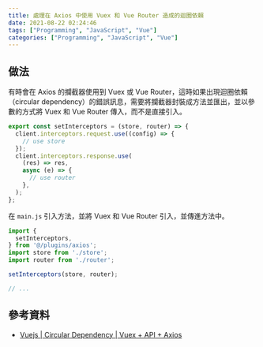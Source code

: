 ```yaml
---
title: 處理在 Axios 中使用 Vuex 和 Vue Router 造成的迴圈依賴
date: 2021-08-22 02:24:46
tags: ["Programming", "JavaScript", "Vue"]
categories: ["Programming", "JavaScript", "Vue"]
---
```


## 做法

有時會在 Axios 的攔截器使用到 Vuex 或 Vue Router，這時如果出現迴圈依賴（circular dependency）的錯誤訊息，需要將攔截器封裝成方法並匯出，並以參數的方式將 Vuex 和 Vue Router 傳入，而不是直接引入。

```js
export const setInterceptors = (store, router) => {
  client.interceptors.request.use((config) => {
    // use store
  });
  client.interceptors.response.use(
    (res) => res,
    async (e) => {
      // use router
    },
  );
};
```

在 `main.js` 引入方法，並將 Vuex 和 Vue Router 引入，並傳進方法中。

```js
import {
  setInterceptors,
} from '@/plugins/axios';
import store from './store';
import router from './router';

setInterceptors(store, router);

// ...
```

## 參考資料

- [Vuejs | Circular Dependency | Vuex + API + Axios](https://qiita.com/yo_instead_what/items/df886c6baed88252654c)
